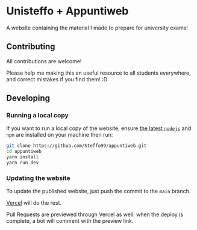 # Unisteffo + Appuntiweb

A website containing the material I made to prepare for university exams!

## Contributing

All contributions are welcome!

Please help me making this an useful resource to all students everywhere, and correct mistakes if you find them! :D

## Developing

### Running a local copy

If you want to run a local copy of the website, ensure [the latest `nodejs`](https://nodejs.org/it/) and `npm` are installed on your machine then run:

```bash
git clone https://github.com/Steffo99/appuntiweb.git
cd appuntiweb
yarn install
yarn run dev
```

### Updating the website

To update the published website, just push the commit to the `main` branch.

[Vercel](https://vercel.com/) will do the rest.

Pull Requests are previewed through Vercel as well: when the deploy is complete, a bot will comment with the preview link.
